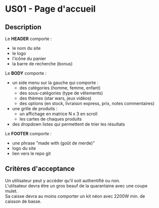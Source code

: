 # US01 - Page d'accueil
## Description
Le **HEADER** comporte :  
- le nom du site
- le logo
- l'icône du panier
- la barre de recherche (bonus)
  
Le **BODY** comporte :
- un side menu sur la gauche qui comporte :
  - des catégories (homme, femme, enfant)
  - des sous-catégories (type de vêtements)
  - des thèmes (star wars, jeux vidéos)
  - des options (en stock, livraison express, prix, notes commentaires)
- une grille de produits :
  - un affichage en matrice N x 3 en scroll
  - les cartes de chaques produits
- des dropdown listes qui permettent de trier les résultats

Le **FOOTER** comporte :
- une phrase "made with (goût de merde)"
- logo du site
- lien vers le repo git

## Critères d'acceptance

Un utilisateur peut y accéder qu'il soit authentifié ou non.  
L'utilsateur devra être un gros beauf de la quarantaine avec une coupe mulet.  
Sa caisse devra au moins comporter un kit néon avec 2200W min. de caisson de basse.

